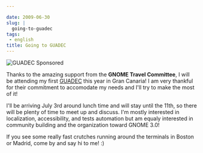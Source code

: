 ```yaml
---

date: 2009-06-30
slug: |
  going-to-guadec
tags:
 - english
title: Going to GUADEC
---
```


![GUADEC
Sponsored](http://www.ogmaciel.com/wp-content/uploads/2009/06/sponsored-badge-simple.png)

Thanks to the amazing support from the **GNOME Travel Committee**, I
will be attending my first
[GUADEC](http://www.grancanariadesktopsummit.org/) this year in Gran
Canaria! I am very thankful for their commitment to accomodate my needs
and I'll try to make the most of it!

I'll be arriving July 3rd around lunch time and will stay until the
11th, so there will be plenty of time to meet up and discuss. I'm mostly
interested in localization, accessibility, and tests automation but am
equaly interested in community building and the organization toward
GNOME 3.0!

If you see some really fast crutches running around the terminals in
Boston or Madrid, come by and say hi to me! :)
